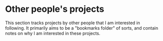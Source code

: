 # Other people's projects

This section tracks projects by other people that I am interested in following. It primarily aims to be a "bookmarks folder" of sorts, and contain notes on why I am interested in these projects.
